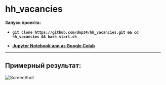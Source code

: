 # hh_vacancies

**Запуск проекта:**

- **`git clone https://github.com/dnp34/hh_vacancies.git && cd hh_vacancies && bash start.sh`**

- **[Jupyter Notebook или из Google Colab](https://github.com/dnp34/hh_vacancies/blob/main/L12_Python.ipynb)**
---

## Примерный результат:

![ScreenShot](https://raw.githubusercontent.com/dnp34/hh_vacancies/main/result.jpg)
